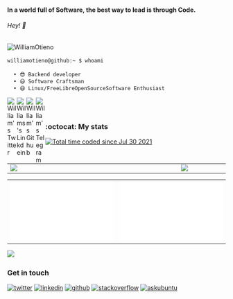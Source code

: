 #### In a world full of Software, the best way to lead is through Code.
###### Hey! 👋
<p align="left"> <img src="https://komarev.com/ghpvc/?username=WilliamOtieno&label=Profile%20views&color=0e75b6&style=flat" alt="WilliamOtieno" /> </p>

```cli
williamotieno@github:~ $ whoami

  • 😎 Backend developer
  • 😃 Software Craftsman
  • 😆 Linux/FreeLibreOpenSourceSoftware Enthusiast
```
<a href="https://twitter.com/William__Otieno">
  <img align="left" alt="William's Twitter" width="22px" src="https://cdn.jsdelivr.net/npm/simple-icons@v3/icons/twitter.svg" />
</a>
<a href="https://linkedin.com/in/williamotieno">
  <img align="left" alt="Williams's Linkdein" width="22px" src="https://cdn.jsdelivr.net/npm/simple-icons@v3/icons/linkedin.svg" />
</a>
<a href="https://github.com/WilliamOtieno">
  <img align="left" alt="William's Github" width="22px" src="https://cdn.jsdelivr.net/npm/simple-icons@v3/icons/github.svg" />
</a>
<a href="https://t.me/WilliamOtieno">
  <img align="left" alt="William's Telegram" width="22px" src="https://cdn.jsdelivr.net/npm/simple-icons@v3/icons/telegram.svg" />
</a>

<br/>
<br/>


### :octocat: My stats
  <table>
  <tr>
    <a href="https://wakatime.com/@031f0010-ed93-450d-86db-77e0f90e1bae"><img src="https://wakatime.com/badge/user/031f0010-ed93-450d-86db-77e0f90e1bae.svg" alt="Total time coded since Jul 30 2021" /></a>
  </tr>
  <tr>
      <td><img width="380px" align="left" src="https://github-readme-stats.vercel.app/api?username=williamotieno&show_icons=true&count_private=true&include_all_commits=true&theme=tokyonight"/></td>
    <td><img width="400px" align="right" src="https://github-readme-streak-stats.herokuapp.com/?user=WilliamOtieno&show_icons=true&locale=en&layout=compact&theme=tokyonight"/></td>
  
  </tr>   
</table>

<table>
  <tr>
    <td><img src="https://raw.githubusercontent.com/WilliamOtieno/github-stats/master/generated/overview.svg" /></td>
    <td><img src="https://github.com/WilliamOtieno/github-stats/blob/master/generated/languages.svg"/></td>
  </tr>
</table>
<div>
  <img style="width:85%" src="https://wakatime.com/share/@williamotieno/904d979d-659b-4ed2-8ddd-56e9e690d84e.svg" />
</div>

### Get in touch
<p>
  <a href="https://twitter.com/William__Otieno"><img src="https://img.icons8.com/color/50/111111/twitter-squared.png" alt="twitter"/></a>
  <a href="https://www.linkedin.com/in/williamotieno"><img src="https://img.icons8.com/color/50/111111/linkedin.png" alt="linkedin"/></a>
  <a href="https://www.github.com/WilliamOtieno"><img src="https://img.icons8.com/color/50/111111/github.png" alt="github"/></a>
  <a href="https://stackoverflow.com/users/14775881/william-otieno"><img src="https://img.icons8.com/color/50/000000/stackoverflow.png" alt="stackoverflow"/></a>
  <a href="https://askubuntu.com/users/1172607/william-otieno"><img width="50px" src="https://cdn.sstatic.net/Sites/askubuntu/Img/apple-touch-icon@2.png?v=c492c9229955" alt="askubuntu"/></a>
</p>
